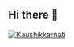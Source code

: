 ## Hi there 👋

[![Kaushikkarnati](https://github-readme-stats.vercel.app/api?username=kaushikkarnati)](https://github.com/kaushikkarnati/github-readme-stats)
<!--
**KaushikKarnati/KaushikKarnati** is a ✨ _special_ ✨ repository because its `README.md` (this file) appears on your GitHub profile.

Here are some ideas to get you started:

- 🔭 I’m currently working on ...
- 🌱 I’m currently learning ...
- 👯 I’m looking to collaborate on ...
- 🤔 I’m looking for help with ...
- 💬 Ask me about ...
- 📫 How to reach me: ...
- 😄 Pronouns: ...
- ⚡ Fun fact: ...
-->
